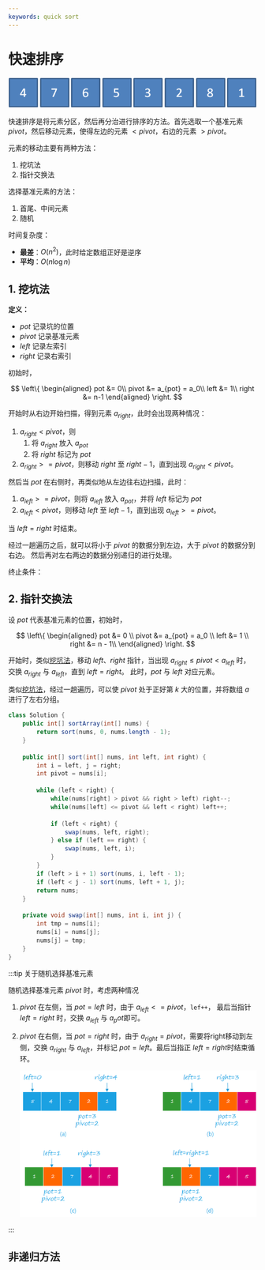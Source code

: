 ```yaml
---
keywords: quick sort
---
```


# 快速排序 <todo/>

![picture 9](./images/Quick-Sort/start_20210324100623_95.png "Fig. Initial state")

快速排序是将元素分区，然后再分治进行排序的方法。首先选取一个基准元素 $pivot$，然后移动元素，使得左边的元素 $<pivot$，右边的元素 $>pivot$。

元素的移动主要有两种方法：

1. 挖坑法
2. 指针交换法

选择基准元素的方法：

1. 首尾、中间元素
2. 随机

时间复杂度：

- **最差**：$O(n^2)$，此时给定数组正好是逆序
- **平均**：$O(n \log n)$

## 1. 挖坑法

**定义：**

- $pot$ 记录坑的位置
- $pivot$ 记录基准元素
- $left$ 记录左索引
- $right$ 记录右索引

初始时，

$$
\left\{
\begin{aligned}
    pot     &= 0\\
    pivot   &= a_{pot} = a_0\\
    left    &= 1\\
    right   &= n-1
\end{aligned}
\right.
$$

开始时从右边开始扫描，得到元素 $a_{right}$，此时会出现两种情况：

1. $a_{right} < pivot$，则
   1. 将 $a_{right}$ 放入 $a_{pot}$
   2. 将 $right$ 标记为 $pot$
2. $a_{right} >= pivot$，则移动 $right$ 至 $right - 1$，直到出现 $a_{right} < pivot$。

然后当 $pot$ 在右侧时，再类似地从左边往右边扫描，此时：

1. $a_{left} >= pivot$，则将 $a_{left}$ 放入 $a_{pot}$，并将 $left$ 标记为 $pot$
2. $a_{left} < pivot$，则移动 $left$ 至 $left - 1$，直到出现 $a_{left} >= pivot$。

当 $left=right$ 时结束。

经过一趟遍历之后，就可以将小于 $pivot$ 的数据分到左边，大于 $pivot$ 的数据分到右边。
然后再对左右两边的数据分别递归的进行处理。

终止条件：<todo/>

## 2. 指针交换法

设 $pot$ 代表基准元素的位置，初始时，

$$
\left\{
\begin{aligned}
    pot     &= 0 \\
    pivot   &= a_{pot} = a_0 \\
    left    &= 1 \\
    right   &= n - 1\\
\end{aligned}
\right.
$$

开始时，类似[挖坑法](#1-挖坑法)，移动 $left$、$right$ 指针，当出现 $a_{right} \leq pivot < a_{left}$ 时，交换 $a_{right}$ 与 $a_{left}$，直到 $left = right$。
此时，$pot$ 与 $left$ 对应元素。

类似[挖坑法](#1-挖坑法)，经过一趟遍历，可以使 $pivot$ 处于正好第 $k$ 大的位置，并将数组 $a$ 进行了左右分组。

```java
class Solution {
    public int[] sortArray(int[] nums) {
        return sort(nums, 0, nums.length - 1);
    }

    public int[] sort(int[] nums, int left, int right) {
        int i = left, j = right;
        int pivot = nums[i];

        while (left < right) {
            while(nums[right] > pivot && right > left) right--;
            while(nums[left] <= pivot && left < right) left++;

            if (left < right) {
                swap(nums, left, right);
            } else if (left == right) {
                swap(nums, left, i);
            }
        }
        if (left > i + 1) sort(nums, i, left - 1);
        if (left < j - 1) sort(nums, left + 1, j);
        return nums;
    }

    private void swap(int[] nums, int i, int j) {
        int tmp = nums[i];
        nums[i] = nums[j];
        nums[j] = tmp;
    }
}
```

:::tip 关于随机选择基准元素

随机选择基准元素 $pivot$ 时，考虑两种情况

1. $pivot$ 在左侧，当 $pot=left$ 时，由于 $a_{left}<=pivot$，`lef++`， 最后当指针 $left = right$ 时，交换 $a_{left}$ 与 $a_pot$即可。
2. $pivot$ 在右侧，当 $pot=right$ 时，由于 $a_{right}=pivot$，需要将right移动到左侧，交换 $a_{right}$ 与 $a_{left}$，并标记 $pot=left$。最后当指正 $left=right$时结束循环。

    <!-- <image-player> -->

    ![picture 13](./images/Quick-Sort/random_pivot_20210329110910_58.png "Fig. Pivot on the Right Side")  

    <!-- </image-player> -->

:::

## 非递归方法 <todo/>
